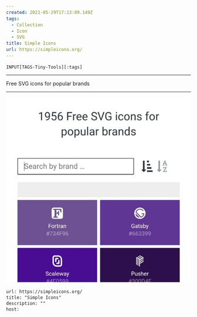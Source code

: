```yaml
---
created: 2021-05-29T17:13:09.149Z
tags: 
  - Collection
  - Icon
  - SVG
title: Simple Icons
url: https://simpleicons.org/
---
```

```meta-bind
INPUT[TAGS-Tiny-Tools][:tags]
```

___
Free SVG icons for popular brands
___

![](_attachments/simple-icons.jpg)

```cardlink
url: https://simpleicons.org/
title: "Simple Icons"
description: ""
host: 
```
